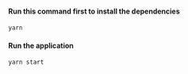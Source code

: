 #### Run this command first to install the dependencies
  `yarn`
#### Run the application
  `yarn start`

